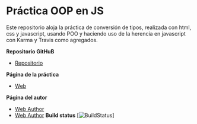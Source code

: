 # Práctica OOP en JS

Este repositorio aloja la práctica de conversión de tipos, realizada con html, css y javascript, usando POO y haciendo uso de la herencia en javascript con Karma y Travis como agregados.


**Repositorio GitHuB**

* [Repositorio](https://github.com/ULL-ESIT-GRADOII-PL/karma-y-travis-eduardo-y-javier/)

**Página de la práctica**

* [Web](http://ull-esit-gradoii-pl.github.io/karma-y-travis-eduardo-y-javier/)

**Página del autor**

* [Web Author](eduardobritosan.github.io)
* [Web Author](alu0100777758.github.io)
**Build status**
[![BuildStatus](https://travis-ci.org/alu0100777758/karma-y-travis-eduardo-y-javier.svg?branch=master)]
